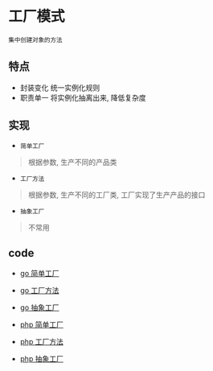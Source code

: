 # 工厂模式

    集中创建对象的方法

## 特点

- 封装变化 统一实例化规则
- 职责单一 将实例化抽离出来, 降低复杂度

## 实现

- `简单工厂`

> 根据参数, 生产不同的产品类

- `工厂方法`

> 根据参数, 生产不同的工厂类, 工厂实现了生产产品的接口

- `抽象工厂`

> 不常用

## code

- [go 简单工厂](../script/go/dp/factory-simple.go)
- [go 工厂方法](../script/go/dp/factory-method.go)
- [go 抽象工厂](../script/go/dp/factory-abstract.go)

- [php 简单工厂](src/php_design_patterns/simple_factory/simple_factory.php)
- [php 工厂方法](src/php_design_patterns/factory_method/factory_method.php)
- [php 抽象工厂](src/php_design_patterns/abstract_factory/abstract_factory.php)